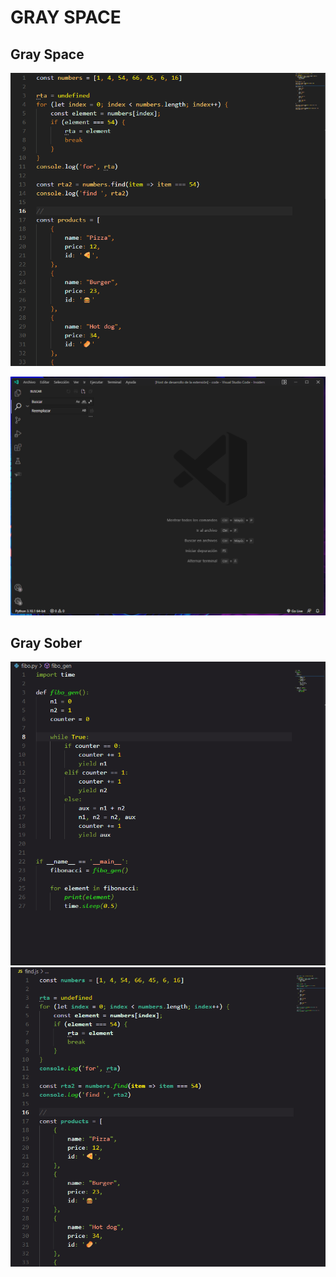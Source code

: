 # **GRAY SPACE**
## 
##  Gray Space
![This is an image](https://github.com/yesomac/grayspace/blob/master/gray1.png?raw=true)

![This is an image](https://github.com/yesomac/grayspace/blob/master/gray1II.png?raw=true)

## 

##  Gray Sober
![This is an image](https://github.com/yesomac/grayspace/blob/master/gray2.png?raw=true)
![This is an image](https://github.com/yesomac/grayspace/blob/master/gray2II.png?raw=true)
